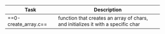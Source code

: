 | Task | Description |
| ---- | ----------- |
|==0-create\_array.c== | function that creates an array of chars, and initializes it with a specific char |
